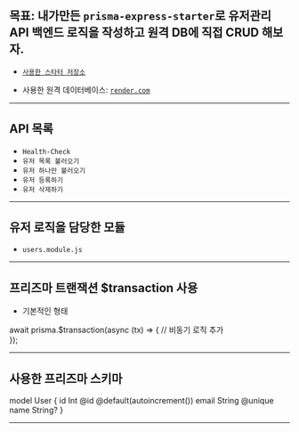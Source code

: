 ## 목표: 내가만든 `prisma-express-starter`로 유저관리 API 백엔드 로직을 작성하고 원격 DB에 직접 CRUD 해보자.

- [`사용한 스타터 저장소`](https://github.com/rakaso598/prisma-express-starter)

- 사용한 원격 데이터베이스: [`render.com`](https://render.com)

---

## API 목록

- `Health-Check`
- `유저 목록 불러오기`
- `유저 하나만 불러오기`
- `유저 등록하기`
- `유저 삭제하기`

---

## 유저 로직을 담당한 모듈

- `users.module.js`

---

## 프리즈마 트랜잭션 $transaction 사용

- 기본적인 형태

await prisma.$transaction(async (tx) => {
// 비동기 로직 추가  
});

---

## 사용한 프리즈마 스키마

model User {
id Int @id @default(autoincrement())
email String @unique
name String?
}

---
